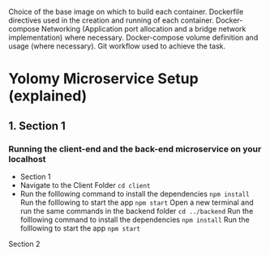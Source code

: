 Choice of the base image on which to build each container.
Dockerfile directives used in the creation and running of each container.
Docker-compose Networking (Application port allocation and a bridge network implementation) where necessary.
Docker-compose volume definition and usage (where necessary).
Git workflow used to achieve the task.

# Yolomy Microservice Setup (explained)
## 1. Section 1
### Running the client-end and the back-end microservice on your localhost

* Section 1
* Navigate to the Client Folder `cd client`
* Run the folllowing command to install the dependencies `npm install`
Run the folllowing to start the app `npm start`
Open a new terminal and run the same commands in the backend folder `cd ../backend`
Run the folllowing command to install the dependencies `npm install`
Run the folllowing to start the app `npm start`

Section 2
